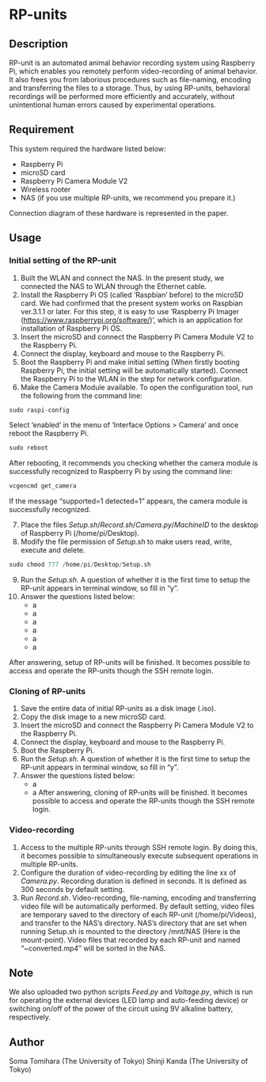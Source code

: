 # RP-units

## Description
 RP-unit is an automated animal behavior recording system using Raspberry Pi, which enables you remotely perform video-recording of animal behavior. It also frees you from laborious procedures such as file-naming, encoding and transferring the files to a storage. Thus, by using RP-units, behavioral recordings will be performed more efficiently and accurately, without unintentional human errors caused by experimental operations. 
 
## Requirement
 This system required the hardware listed below:
   -	Raspberry Pi
   -	microSD card
   -	Raspberry Pi Camera Module V2
   -	Wireless rooter
   -	NAS (if you use multiple RP-units, we recommend you prepare it.)
 
 Connection diagram of these hardware is represented in the paper.
 
## Usage
### Initial setting of the RP-unit
1.	Built the WLAN and connect the NAS. In the present study, we connected the NAS to WLAN through the Ethernet cable.
2.	Install the Raspberry Pi OS (called ‘Raspbian’ before) to the microSD card. We had confirmed that the present system works on Raspbian ver.3.1.1 or later. For this step, it is easy to use ‘Raspberry Pi Imager (https://www.raspberrypi.org/software/)’, which is an application for installation of Raspberry Pi OS.
3.	Insert the microSD and connect the Raspberry Pi Camera Module V2 to the Raspberry Pi.
4.	Connect the display, keyboard and mouse to the Raspberry Pi. 
5.	Boot the Raspberry Pi and make initial setting (When firstly booting Raspberry Pi, the initial setting will be automatically started). Connect the Raspberry Pi to the WLAN in the step for network configuration.
6.	Make the Camera Module available. To open the configuration tool, run the following from the command line:
   ```python
   sudo raspi-config
   ```
Select ‘enabled’ in the menu of ‘Interface Options > Camera’ and once reboot the Raspberry Pi.
   ```python
   sudo reboot
   ```
After rebooting, it recommends you checking whether the camera module is successfully recognized to Raspberry Pi by using the command line:
   ```python
   vcgencmd get_camera
   ```
If the message “supported=1 detected=1” appears, the camera module is successfully recognized.

7.	Place the files *Setup.sh*/*Record.sh*/*Camera.py*/*MachineID* to the desktop of Raspberry Pi (/home/pi/Desktop).
8.	Modify the file permission of *Setup.sh* to make users read, write, execute and delete.
   ```python
   sudo chmod 777 /home/pi/Desktop/Setup.sh
   ```
9.	Run the *Setup.sh*. A question of whether it is the first time to setup the RP-unit appears in terminal window, so fill in “y”.
10.	Answer the questions listed below:
    - a
    - a
    - a
    - a
    - a
    - a

  After answering, setup of RP-units will be finished. It becomes possible to access and operate the 
  RP-units though the SSH remote login.

### Cloning of RP-units
1.	Save the entire data of initial RP-units as a disk image (.iso).
2.	Copy the disk image to a new microSD card.
3.	Insert the microSD and connect the Raspberry Pi Camera Module V2 to the Raspberry Pi.
4.	Connect the display, keyboard and mouse to the Raspberry Pi. 
5.	Boot the Raspberry Pi.
6.	Run the *Setup.sh*. A question of whether it is the first time to setup the RP-unit appears in terminal window, so fill in “y”.
7.	Answer the questions listed below:
    - a
    - a
  After answering, cloning of RP-units will be finished. It becomes possible to access and operate the 
  RP-units though the SSH remote login.

### Video-recording
1.	Access to the multiple RP-units through SSH remote login. By doing this, it becomes possible to simultaneously execute subsequent operations in multiple RP-units.
2.	Configure the duration of video-recording by editing the line xx of *Camera.py*. Recording duration is defined in seconds. It is defined as 300 seconds by default setting.
3.	Run *Record.sh*. Video-recording, file-naming, encoding and transferring video file will be automatically performed. By default setting, video files are temporary saved to the directory of each RP-unit (/home/pi/Videos), and transfer to the NAS’s directory. NAS’s directory that are set when running Setup.sh is mounted to the directory /mnt/NAS (Here is the mount-point). Video files that recorded by each RP-unit and named “~converted.mp4” will be sorted in the NAS.


## Note
 We also uploaded two python scripts *Feed.py* and *Voltage.py*, which is run for operating the external devices (LED lamp and auto-feeding device) or switching on/off of the power of the circuit using 9V alkaline battery, respectively.

## Author
  Soma Tomihara (The University of Tokyo)
  Shinji Kanda (The University of Tokyo)
